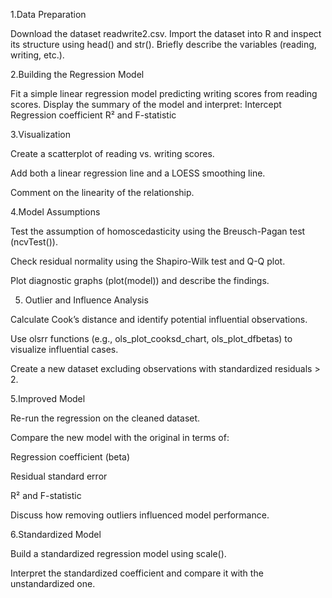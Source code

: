 1.Data Preparation

  Download the dataset readwrite2.csv.
  Import the dataset into R and inspect its structure using head() and str().
  Briefly describe the variables (reading, writing, etc.).

2.Building the Regression Model

  Fit a simple linear regression model predicting writing scores from reading scores.
  Display the summary of the model and interpret:
  Intercept
  Regression coefficient
  R² and F-statistic

3.Visualization

  Create a scatterplot of reading vs. writing scores.

  Add both a linear regression line and a LOESS smoothing line.

  Comment on the linearity of the relationship.

4.Model Assumptions

  Test the assumption of homoscedasticity using the Breusch-Pagan test (ncvTest()).

  Check residual normality using the Shapiro-Wilk test and Q-Q plot.

  Plot diagnostic graphs (plot(model)) and describe the findings.

5. Outlier and Influence Analysis

  Calculate Cook’s distance and identify potential influential observations.

  Use olsrr functions (e.g., ols_plot_cooksd_chart, ols_plot_dfbetas) to visualize influential cases.

  Create a new dataset excluding observations with standardized residuals > 2.

5.Improved Model

  Re-run the regression on the cleaned dataset.

  Compare the new model with the original in terms of:

  Regression coefficient (beta)

  Residual standard error

  R² and F-statistic

  Discuss how removing outliers influenced model performance.

6.Standardized Model

  Build a standardized regression model using scale().

  Interpret the standardized coefficient and compare it with the unstandardized one.

